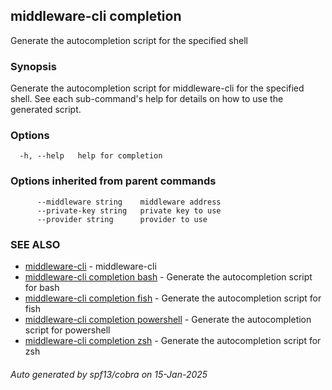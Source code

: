 ## middleware-cli completion

Generate the autocompletion script for the specified shell

### Synopsis

Generate the autocompletion script for middleware-cli for the specified shell.
See each sub-command's help for details on how to use the generated script.


### Options

```
  -h, --help   help for completion
```

### Options inherited from parent commands

```
      --middleware string    middleware address
      --private-key string   private key to use
      --provider string      provider to use
```

### SEE ALSO

* [middleware-cli](../middleware-cli.md)	 - middleware-cli
* [middleware-cli completion bash](middleware-cli_completion_bash.md)	 - Generate the autocompletion script for bash
* [middleware-cli completion fish](middleware-cli_completion_fish.md)	 - Generate the autocompletion script for fish
* [middleware-cli completion powershell](middleware-cli_completion_powershell.md)	 - Generate the autocompletion script for powershell
* [middleware-cli completion zsh](middleware-cli_completion_zsh.md)	 - Generate the autocompletion script for zsh

###### Auto generated by spf13/cobra on 15-Jan-2025
